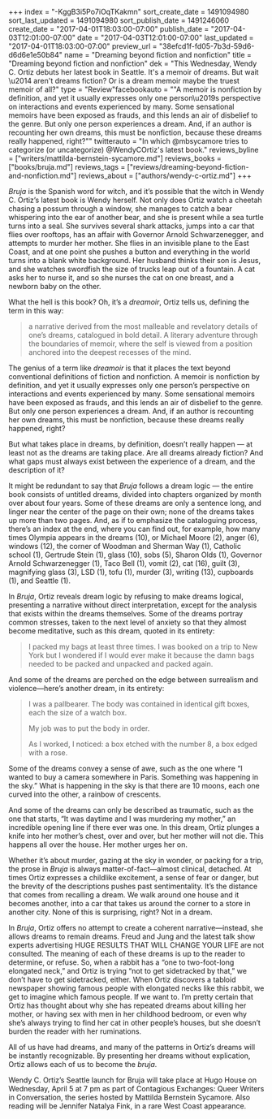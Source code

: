 +++
index = "-KggB3i5Po7iOqTKakmn"
sort_create_date = 1491094980
sort_last_updated = 1491094980
sort_publish_date = 1491246060
create_date = "2017-04-01T18:03:00-07:00"
publish_date = "2017-04-03T12:01:00-07:00"
date = "2017-04-03T12:01:00-07:00"
last_updated = "2017-04-01T18:03:00-07:00"
preview_url = "38efcd1f-fd05-7b3d-59d6-d6d6e1e50b84"
name = "Dreaming beyond fiction and nonfiction"
title = "Dreaming beyond fiction and nonfiction"
dek = "This Wednesday, Wendy C. Ortiz debuts her latest book in Seattle. It's a memoir of dreams. But wait \u2014 aren't dreams fiction? Or is a dream memoir maybe the truest memoir of all?"
type = "Review"facebookauto = "\"A memoir is nonfiction by definition, and yet it usually expresses only one person\u2019s perspective on interactions and events experienced by many. Some sensational memoirs have been exposed as frauds, and this lends an air of disbelief to the genre. But only one person experiences a dream. And, if an author is recounting her own dreams, this must be nonfiction, because these dreams really happened, right?\""
twitterauto = "In which @mbsycamore tries to categorize (or uncategorize) @WendyCOrtiz's latest book."
reviews_byline = ["writers/mattilda-bernstein-sycamore.md"]
reviews_books = ["books/bruja.md"]
reviews_tags = ["reviews/dreaming-beyond-fiction-and-nonfiction.md"]
reviews_about = ["authors/wendy-c-ortiz.md"]
+++

*Bruja* is the Spanish word for witch, and it’s possible that the witch in Wendy C. Ortiz’s latest book is Wendy herself. Not only does Ortiz watch a cheetah chasing a possum through a window, she manages to catch a bear whispering into the ear of another bear, and she is present while a sea turtle turns into a seal. She survives several shark attacks, jumps into a car that flies over rooftops, has an affair with Governor Arnold Schwarzenegger, and attempts to murder her mother. She flies in an invisible plane to the East Coast, and at one point she pushes a button and everything in the world turns into a blank white background. Her husband thinks their son is Jesus, and she watches swordfish the size of trucks leap out of a fountain. A cat asks her to nurse it, and so she nurses the cat on one breast, and a newborn baby on the other.

What the hell is this book? Oh, it’s a *dreamoir*, Ortiz tells us, defining the term in this way: 

<blockquote>a narrative derived from the most malleable and revelatory details of one’s dreams, catalogued in bold detail. A literary adventure through the boundaries of memoir, where the self is viewed from a position anchored into the deepest recesses of the mind.</blockquote>
	
The genius of a term like *dreamoir* is that it places the text beyond conventional definitions of fiction and nonfiction. A memoir is nonfiction by definition, and yet it usually expresses only one person’s perspective on interactions and events experienced by many. Some sensational memoirs have been exposed as frauds, and this lends an air of disbelief to the genre. But only one person experiences a dream. And, if an author is recounting her own dreams, this must be nonfiction, because these dreams really happened, right? 

But what takes place in dreams, by definition, doesn’t really happen — at least not as the dreams are taking place. Are all dreams already fiction? And what gaps must always exist between the experience of a dream, and the description of it? 

It might be redundant to say that *Bruja* follows a dream logic — the entire book consists of untitled dreams, divided into chapters organized by month over about four years. Some of these dreams are only a sentence long, and linger near the center of the page on their own; none of the dreams takes up more than two pages. And, as if to emphasize the cataloguing process, there’s an index at the end, where you can find out, for example, how many times Olympia appears in the dreams (10), or Michael Moore (2), anger (6), windows (12), the corner of Woodman and Sherman Way (1), Catholic school (1), Gertrude Stein (1), glass (10), sobs (5), Sharon Olds (1), Governor Arnold Schwarzenegger (1), Taco Bell (1), vomit (2), cat (16), guilt (3), magnifying glass (3), LSD (1), tofu (1), murder (3), writing (13), cupboards (1), and Seattle (1).

In *Bruja*, Ortiz reveals dream logic by refusing to make dreams logical, presenting a narrative without direct interpretation, except for the analysis that exists within the dreams themselves. Some of the dreams portray common stresses, taken to the next level of anxiety so that they almost become meditative, such as this dream, quoted in its entirety:

<blockquote>I packed my bags at least three times. I was booked on a trip to New York but I wondered if I would ever make it because the damn bags needed to be packed and unpacked and packed again.</blockquote>

And some of the dreams are perched on the edge between surrealism and violence—here’s another dream, in its entirety:

<blockquote><p>I was a pallbearer. The body was contained in identical gift boxes, each the size of a watch box.</p>
<p>My job was to put the body in order.</p>
<p>As I worked, I noticed: a box etched with the number 8, a box edged with a rose.</p></blockquote>

Some of the dreams convey a sense of awe, such as the one where “I wanted to buy a camera somewhere in Paris. Something was happening in the sky.” What is happening in the sky is that there are 10 moons, each one curved into the other, a rainbow of crescents. 

And some of the dreams can only be described as traumatic, such as the one that starts, “It was daytime and I was murdering my mother,” an incredible opening line if there ever was one. In this dream, Ortiz plunges a knife into her mother’s chest, over and over, but her mother will not die. This happens all over the house. Her mother urges her on.

Whether it’s about murder, gazing at the sky in wonder, or packing for a trip, the prose in *Bruja* is always matter-of-fact—almost clinical, detached. At times Ortiz expresses a childlike excitement, a sense of fear or danger, but the brevity of the descriptions pushes past sentimentality. It’s the distance that comes from recalling a dream. We walk around one house and it becomes another, into a car that takes us around the corner to a store in another city. None of this is surprising, right? Not in a dream.

In *Bruja*, Ortiz offers no attempt to create a coherent narrative—instead, she allows dreams to remain dreams. Freud and Jung and the latest talk show experts advertising HUGE RESULTS THAT WILL CHANGE YOUR LIFE are not consulted. The meaning of each of these dreams is up to the reader to determine, or refuse. So, when a rabbit has a “one to two-foot-long elongated neck,” and Ortiz is trying “not to get sidetracked by that,” we don’t have to get sidetracked, either. When Ortiz discovers a tabloid newspaper showing famous people with elongated necks like this rabbit, we get to imagine which famous people. If we want to. I’m pretty certain that Ortiz has thought about why she has repeated dreams about killing her mother, or having sex with men in her childhood bedroom, or even why she’s always trying to find her cat in other people’s houses, but she doesn’t burden the reader with her ruminations. 

All of us have had dreams, and many of the patterns in Ortiz’s dreams will be instantly recognizable. By presenting her dreams without explication, Ortiz allows each of us to become the *bruja*.

<p class="footer">Wendy C. Ortiz’s Seattle launch for Bruja will take place at Hugo House on Wednesday, April 5 at 7 pm as part of Contagious Exchanges: Queer Writers in Conversation, the series hosted by Mattilda Bernstein Sycamore. Also reading will be Jennifer Natalya Fink, in a rare West Coast appearance.</p>
